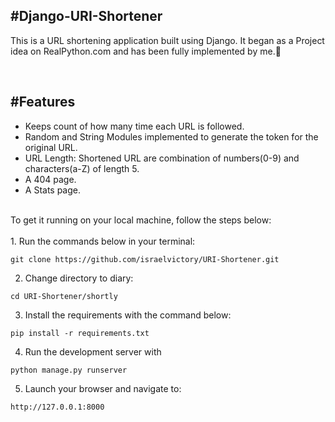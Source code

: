 #Django-URI-Shortener
----------------------------
This is a URL shortening application built using Django. 
It began as a Project idea on RealPython.com and has been fully implemented by me.🙂


<br>

#Features
------------------------------
* Keeps count of how many time each URL is followed.
* Random and String Modules implemented to generate the token for the original URL.
* URL Length: Shortened URL are combination of numbers(0-9) and characters(a-Z) of length 5.
* A 404 page.
* A Stats page.

<br>
To get it running on your local machine, follow the steps below:

<br>
<br>
1. Run the commands below in your terminal:

```
git clone https://github.com/israelvictory/URI-Shortener.git
```

2. Change directory to diary:

```
cd URI-Shortener/shortly
```

3. Install the requirements with the command below:
```
pip install -r requirements.txt
```

4. Run the development server with
```
python manage.py runserver
```

5. Launch your browser and navigate to:
```
http://127.0.0.1:8000
```